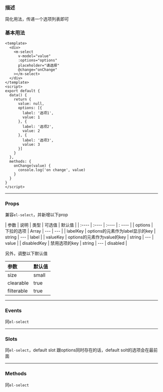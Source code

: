 ### 描述
简化用法，传递一个选项列表即可

### 基本用法
```vue
<template>
  <div>
    <m-select 
      v-model="value" 
      :options="options" 
      placeholder="请选择"
      @change="onChange"
    ></m-select>
  </div>
</template>
<script>
export default {
  data() {
    return {
      value: null,
      options: [{
        label: '选项1',
        value: 1
      }, {
        label: '选项2',
        value: 2
      }, {
        label: '选项3',
        value: 3
      }]
    }
  },
  methods: {
    onChange(value) {
      console.log('on change', value)
    }
  }
}
</script>
```
---

### Props
兼容`el-select`，并新增以下prop

| 参数 | 说明 | 类型 | 可选值 | 默认值 |
| :---- | :---- | :---- | : ---- | 
| options | 下拉的选项 | Array | --- | --- |
| labelKey | options的元素作为label显示的key | string | --- | label |
| valueKey | options的元素作为value的key | string | --- | value |
| disabledKey | 禁用选项的key | string | --- | disabled |

另外，调整以下默认值

| 参数 | 默认值 |
| :---- | :---- |
| size | small |
| clearable | true |
| filterable | true |

---

### Events
同`el-select`

---

### Slots
同`el-select`，default slot 跟options同时存在的话，default solt的选项会在最前面

---

### Methods
同`el-select`
